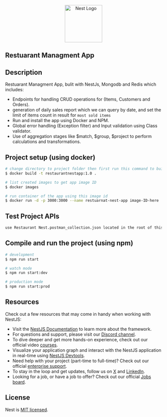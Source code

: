 <p align="center">
  <a href="http://nestjs.com/" target="blank"><img src="https://nestjs.com/img/logo-small.svg" width="120" alt="Nest Logo" /></a>
</p>

[circleci-image]: https://img.shields.io/circleci/build/github/nestjs/nest/master?token=abc123def456
[circleci-url]: https://circleci.com/gh/nestjs/nest

## Restuarant Managment App
  
  <!--[![Backers on Open Collective](https://opencollective.com/nest/backers/badge.svg)](https://opencollective.com/nest#backer)
  [![Sponsors on Open Collective](https://opencollective.com/nest/sponsors/badge.svg)](https://opencollective.com/nest#sponsor)-->

## Description

Restuarant Managment App, bulit with NestJs, Mongodb and Redis which includes:  

- Endpoints for handling CRUD operations for (Items, Customers and Orders).
- generation of daily sales report which we can query by date, and set the limit of items count in result for `most sold items`
- Run and install the app using Docker and NPM.
- Global error handling (Exception filter) and Input validation using Class validator.
- Use of aggregation stages like $match, $group, $project to perform calculations and transformations.

## Project setup (using docker)

```bash
# change directory to project folder then first run this command to build the image
$ docker build -t restaurantnestapp:1.0 .

# list created images to get app image ID
$ docker images

# run container of the app using this image id
$ docker run -d -p 3000:3000 --name restuarnat-nest-app image-ID-here
```

## Test Project APIs

```bash
use Restaurant Nest.postman_collection.json located in the root of this repo
```

## Compile and run the project (using npm)

```bash
# development
$ npm run start

# watch mode
$ npm run start:dev

# production mode
$ npm run start:prod
```

## Resources

Check out a few resources that may come in handy when working with NestJS:

- Visit the [NestJS Documentation](https://docs.nestjs.com) to learn more about the framework.
- For questions and support, please visit our [Discord channel](https://discord.gg/G7Qnnhy).
- To dive deeper and get more hands-on experience, check out our official video [courses](https://courses.nestjs.com/).
- Visualize your application graph and interact with the NestJS application in real-time using [NestJS Devtools](https://devtools.nestjs.com).
- Need help with your project (part-time to full-time)? Check out our official [enterprise support](https://enterprise.nestjs.com).
- To stay in the loop and get updates, follow us on [X](https://x.com/nestframework) and [LinkedIn](https://linkedin.com/company/nestjs).
- Looking for a job, or have a job to offer? Check out our official [Jobs board](https://jobs.nestjs.com).

## License

Nest is [MIT licensed](https://github.com/nestjs/nest/blob/master/LICENSE).
